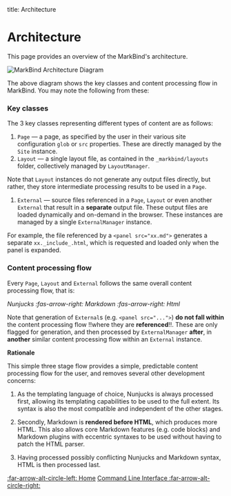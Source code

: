 <frontmatter>
  title: Architecture
</frontmatter>

# Architecture

<div class="lead mb-5">

This page provides an overview of the MarkBind's architecture.
</div>

![MarkBind Architecture Diagram]({{baseUrl}}/diagrams/architecture.png)

The above diagram shows the key classes and <popover content="The content processing flow acts on a **single** source file (`.md` / `.html`), generating output files or intermediate processing results depending on the content type.">content processing flow</popover> in MarkBind. You may note the following from these:

### Key classes

The 3 key classes representing different types of content are as follows:

1. `Page` — a page, as specified by the user in their various site configuration `glob` or `src` properties. These are directly managed by the `Site` instance.
1. `Layout` — a single layout file, as contained in the `_markbind/layouts` folder, collectively managed by `LayoutManager`.

<box type="tip" seamless>

Note that `Layout` instances do not generate any output files directly, but rather, they store intermediate processing results to be used in a `Page`.
</box>

1. `External` — source files referenced in a `Page`, `Layout` or even another `External` that result in a <tooltip content="hence the class naming `External`">**separate**</tooltip> output file. These output files are loaded dynamically and on-demand in the browser. These instances are managed by a single `ExternalManager` instance.

<box type="info" seamless>

For example, the file referenced by a `<panel src="xx.md">` generates a separate `xx._include_.html`, which is requested and loaded only when the panel is expanded.
</box>

### Content processing flow

Every `Page`, `Layout` and `External` follows the same overall content processing flow, that is:

_Nunjucks :fas-arrow-right: Markdown :fas-arrow-right: Html_

<box type="info" seamless>

Note that generation of `External`s (e.g. `<panel src="...">`) **do not fall within** the content processing flow !!where they are **referenced**!!.
These are only flagged for generation, and then processed by `ExternalManager` **after**, in **another** similar content processing flow within an `External` instance.
</box>

****Rationale****

This simple three stage flow provides a simple, predictable content processing flow for the user, and removes several other development concerns:

1. As the templating language of choice, Nunjucks is always processed first, allowing its templating capabilities to be used to the full extent.
Its syntax is also the most compatible and independent of the other stages.

2. Secondly, Markdown is **rendered before HTML**, which produces more HTML. This also allows core Markdown features (e.g. code blocks) and Markdown plugins with eccentric syntaxes to be used without having to patch the HTML parser.

3. Having processed possibly conflicting Nunjucks and Markdown syntax, HTML is then processed last.


<div class="clearfix">
  <span class="float-start"><a class="btn btn-light" href="{{ baseUrl }}/index.html"><md>:far-arrow-alt-circle-left: Home</md></a>
  </span>
  <span class="float-end"><a class="btn btn-light" href="./cli.html">
    <md> Command Line Interface :far-arrow-alt-circle-right: </md>
    </a>
  </span>
</div>

<br>
